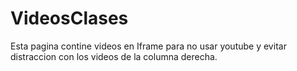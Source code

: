 # VideosClases
Esta pagina contine videos en Iframe para no usar youtube y evitar distraccion con los videos de la columna derecha.
